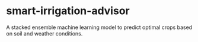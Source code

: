 # smart-irrigation-advisor
A stacked ensemble machine learning model to predict optimal crops based on soil and weather conditions.
